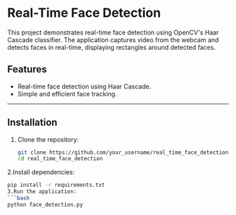 # Real-Time Face Detection

This project demonstrates real-time face detection using OpenCV's Haar Cascade classifier. The application captures video from the webcam and detects faces in real-time, displaying rectangles around detected faces.

## Features
- Real-time face detection using Haar Cascade.
- Simple and efficient face tracking.

---

## Installation

1. Clone the repository:
   ```bash
   git clone https://github.com/your_username/real_time_face_detection.git
   cd real_time_face_detection
2.Install dependencies:
  ```bash
  pip install -r requirements.txt
3.Run the application:
  ```bash
  python face_detection.py

